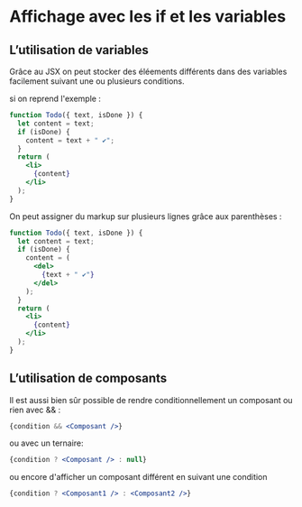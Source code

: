 # Affichage avec les if et les variables
 
## L’utilisation de variables

Grâce au JSX on peut stocker des éléements différents dans des variables facilement suivant une ou plusieurs conditions.

si on reprend l'exemple :
```jsx
function Todo({ text, isDone }) {
  let content = text;
  if (isDone) {
    content = text + " ✔";
  }
  return (
    <li>
      {content}
    </li>
  );
}
```

On peut assigner du markup sur plusieurs lignes grâce aux parenthèses :
```jsx
function Todo({ text, isDone }) {
  let content = text;
  if (isDone) {
    content = (
      <del>
        {text + " ✔"}
      </del>
    );
  }
  return (
    <li>
      {content}
    </li>
  );
}
```

## L’utilisation de composants

Il est aussi bien sûr possible de rendre conditionnellement un composant ou rien avec && :
```jsx
{condition && <Composant />}
```

ou avec un ternaire:
```jsx
{condition ? <Composant /> : null}
```

ou encore d'afficher un composant différent en suivant une condition

```jsx
{condition ? <Composant1 /> : <Composant2 />}
```